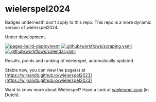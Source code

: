 # wielerspel2024

Badges underneath don't apply to this repo. This repo is a more dynamic version of wielerspel2024. 

Under development. 

[![pages-build-deployment](https://github.com/wijnandb/wielerspel2023/actions/workflows/pages/pages-build-deployment/badge.svg)](https://github.com/wijnandb/wielerspel2023/actions/workflows/pages/pages-build-deployment)
[![.github/workflows/scraping.yaml](https://github.com/wijnandb/wielerspel2023/actions/workflows/scraping.yaml/badge.svg)](https://github.com/wijnandb/wielerspel2023/actions/workflows/scraping.yaml)
[![.github/workflows/calendar.yaml](https://github.com/wijnandb/wielerspel2023/actions/workflows/calendar.yaml/badge.svg?branch=main)](https://github.com/wijnandb/wielerspel2023/actions/workflows/calendar.yaml)

Results, points and ranking of wielerspel, automatically updated.

Stable now, you can view the page(s) at [https://wijnandb.github.io/wielerspel2023](https://wijnandb.github.io/wielerspel2023)

Want to know more about Wielerspel? Have a look at [wielerspel.com](https://wielerspel.com) (in Dutch).

